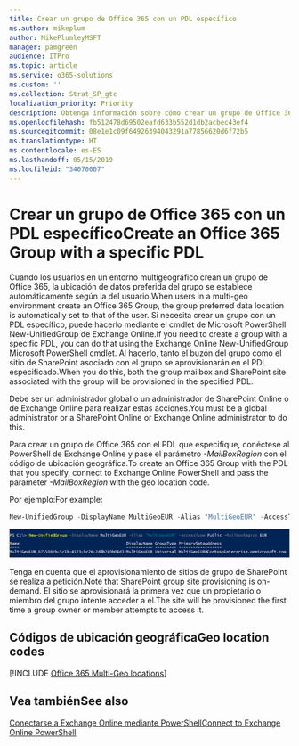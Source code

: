 ```yaml
---
title: Crear un grupo de Office 365 con un PDL específico
ms.author: mikeplum
author: MikePlumleyMSFT
manager: pamgreen
audience: ITPro
ms.topic: article
ms.service: o365-solutions
ms.custom: ''
ms.collection: Strat_SP_gtc
localization_priority: Priority
description: Obtenga información sobre cómo crear un grupo de Office 365 con una ubicación de datos preferida especificada en un entorno multigeográfico.
ms.openlocfilehash: fb512478d69502eafd633b552d1db2acbec43ef4
ms.sourcegitcommit: 08e1e1c09f64926394043291a77856620d6f72b5
ms.translationtype: HT
ms.contentlocale: es-ES
ms.lasthandoff: 05/15/2019
ms.locfileid: "34070007"
---
```

# <a name="create-an-office-365-group-with-a-specific-pdl"></a><span data-ttu-id="3a8d7-103">Crear un grupo de Office 365 con un PDL específico</span><span class="sxs-lookup"><span data-stu-id="3a8d7-103">Create an Office 365 Group with a specific PDL</span></span>

<span data-ttu-id="3a8d7-104">Cuando los usuarios en un entorno multigeográfico crean un grupo de Office 365, la ubicación de datos preferida del grupo se establece automáticamente según la del usuario.</span><span class="sxs-lookup"><span data-stu-id="3a8d7-104">When users in a multi-geo environment create an Office 365 Group, the group preferred data location is automatically set to that of the user.</span></span> <span data-ttu-id="3a8d7-105">Si necesita crear un grupo con un PDL específico, puede hacerlo mediante el cmdlet de Microsoft PowerShell New-UnifiedGroup de Exchange Online.</span><span class="sxs-lookup"><span data-stu-id="3a8d7-105">If you need to create a group with a specific PDL, you can do that using the Exchange Online New-UnifiedGroup Microsoft PowerShell cmdlet.</span></span> <span data-ttu-id="3a8d7-106">Al hacerlo, tanto el buzón del grupo como el sitio de SharePoint asociado con el grupo se aprovisionarán en el PDL especificado.</span><span class="sxs-lookup"><span data-stu-id="3a8d7-106">When you do this, both the group mailbox and SharePoint site associated with the group will be provisioned in the specified PDL.</span></span>

<span data-ttu-id="3a8d7-107">Debe ser un administrador global o un administrador de SharePoint Online o de Exchange Online para realizar estas acciones.</span><span class="sxs-lookup"><span data-stu-id="3a8d7-107">You must be a global administrator or a SharePoint Online or Exchange Online administrator to do this.</span></span>

<span data-ttu-id="3a8d7-108">Para crear un grupo de Office 365 con el PDL que especifique, conéctese al PowerShell de Exchange Online y pase el parámetro *-MailBoxRegion* con el código de ubicación geográfica.</span><span class="sxs-lookup"><span data-stu-id="3a8d7-108">To create an Office 365 Group with the PDL that you specify, connect to Exchange Online PowerShell and pass the parameter *-MailBoxRegion* with the geo location code.</span></span>

<span data-ttu-id="3a8d7-109">Por ejemplo:</span><span class="sxs-lookup"><span data-stu-id="3a8d7-109">For example:</span></span> 

```PowerShell
New-UnifiedGroup -DisplayName MultiGeoEUR -Alias "MultiGeoEUR" -AccessType Public -MailboxRegion EUR 
```

![Captura de pantalla del cmdlet de PowerShell New-UnifiedGroup con la sintaxis](media/multi-geo-new-group-with-pdl-powershell.png)

<span data-ttu-id="3a8d7-111">Tenga en cuenta que el aprovisionamiento de sitios de grupo de SharePoint se realiza a petición.</span><span class="sxs-lookup"><span data-stu-id="3a8d7-111">Note that SharePoint group site provisioning is on-demand.</span></span> <span data-ttu-id="3a8d7-112">El sitio se aprovisionará la primera vez que un propietario o miembro del grupo intente acceder a él.</span><span class="sxs-lookup"><span data-stu-id="3a8d7-112">The site will be provisioned the first time a group owner or member attempts to access it.</span></span>

## <a name="geo-location-codes"></a><span data-ttu-id="3a8d7-113">Códigos de ubicación geográfica</span><span class="sxs-lookup"><span data-stu-id="3a8d7-113">Geo location codes</span></span>

[!INCLUDE [Office 365 Multi-Geo locations](includes/office-365-multi-geo-locations.md)]

## <a name="see-also"></a><span data-ttu-id="3a8d7-114">Vea también</span><span class="sxs-lookup"><span data-stu-id="3a8d7-114">See also</span></span>

[<span data-ttu-id="3a8d7-115">Conectarse a Exchange Online mediante PowerShell</span><span class="sxs-lookup"><span data-stu-id="3a8d7-115">Connect to Exchange Online PowerShell</span></span>](https://docs.microsoft.com/powershell/exchange/exchange-online/connect-to-exchange-online-powershell/connect-to-exchange-online-powershell)